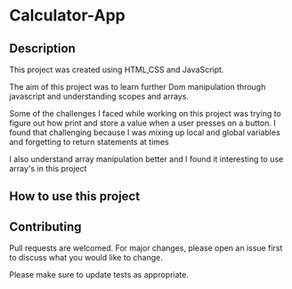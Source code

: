 

# Calculator-App

## Description 

This project was created using HTML,CSS and JavaScript.

The aim of this project was to learn further Dom manipulation through javascript and understanding
scopes and arrays.

Some of the challenges I faced while working on this project was trying to figure 
out how print and store a value when a user presses on a button. I found that 
challenging because I was mixing up local and global variables and forgetting to 
return statements at times

I also understand array manipulation better and I found it interesting to use array's in this 
project

## How to use this project



## Contributing 

Pull requests are welcomed. For major changes, please open an issue first to discuss what you would like to change.

Please make sure to update tests as appropriate.